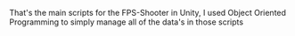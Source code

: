 That's the main scripts for the FPS-Shooter in Unity, I used Object Oriented Programming to simply manage all of the data's in those scripts
